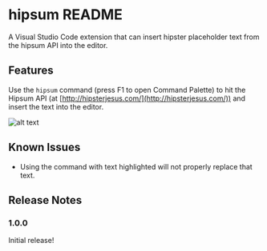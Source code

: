 # hipsum README

A Visual Studio Code extension that can insert hipster placeholder text from the hipsum API into the editor.

## Features

Use the `hipsum` command (press F1 to open Command Palette) to hit the Hipsum API (at [http://hipsterjesus.com/](http://hipsterjesus.com/)) and insert the text into the editor.

![alt text](https://github.com/third774/vscode-hipsum/raw/master/Animation.gif "Functionality Preview")

<!-- Tip: Many popular extensions utilize animations. This is an excellent way to show off your extension! We recommend short, focused animations that are easy to follow.

## Requirements

If you have any requirements or dependencies, add a section describing those and how to install and configure them.

## Extension Settings

Include if your extension adds any VS Code settings through the `contributes.configuration` extension point.

For example:

This extension contributes the following settings:

* `myExtension.enable`: enable/disable this extension
* `myExtension.thing`: set to `blah` to do something
-->
## Known Issues

* Using the command with text highlighted will not properly replace that text.

<!--## Setting Up Dev Environment

1. Clone the repo
2. run `npm install && npm postinstall`
-->
## Release Notes

### 1.0.0

Initial release!
